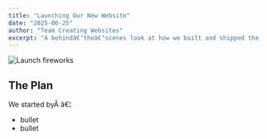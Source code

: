 ```yaml
---
title: "Launching Our New Website"
date: "2025-06-25"
author: "Team Creating Websites"
excerpt: "A behindâ€‘theâ€‘scenes look at how we built and shipped the new site in record time."
---
```


![Launch fireworks](https://images.unsplash.com/photo-1469474968028-56623f02e42e)

## The Plan

We started byÂ â€¦

* bullet
* bullet
